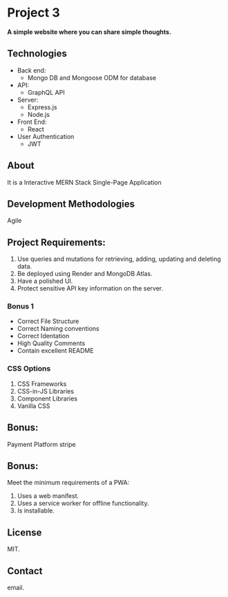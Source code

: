 # Project 3


**A simple website where you can share simple thoughts.**

## Technologies

- Back end:
  - Mongo DB and Mongoose ODM for database
- API:
    - GraphQL API
- Server:
  - Express.js
  - Node.js
- Front End:
  - React
- User Authentication
  - JWT

## About

It is a Interactive MERN Stack Single-Page Application

## Development Methodologies

Agile

## Project Requirements:

1. Use queries and mutations for retrieving, adding, updating and deleting data.
2. Be deployed using Render and MongoDB Atlas.
3. Have a polished UI.
4. Protect sensitive API key information on the server.

### Bonus 1

- Correct File Structure
- Correct Naming conventions
- Correct Identation
- High Quality Comments
- Contain excellent README

### CSS Options

1. CSS Frameworks
2. CSS-in-JS Libraries
3. Component Libraries
4. Vanilla CSS

## Bonus:

Payment Platform stripe

## Bonus:

Meet the minimum requirements of a PWA:
1. Uses a web manifest.
2. Uses a service worker for offline functionality.
3. Is installable.


## License

MIT.

## Contact

email.
